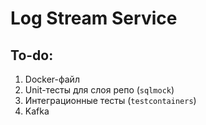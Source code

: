# Log Stream Service

## To-do:

1. Docker-файл
2. Unit-тесты для слоя репо (`sqlmock`)
3. Интеграционные тесты (`testcontainers`)
4. Kafka